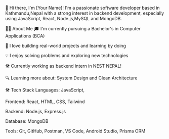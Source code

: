 👋 Hi there, I'm [Your Name]!
I'm a passionate software developer based in Kathmandu,Nepal with a strong interest in backend development, especially using JavaScript, React, Node.js,MySQL and MongoDB.

🧑‍💻 About Me
🎓 I'm currently pursuing a Bachelor's in Computer Applications (BCA)

💼 I love building real-world projects and learning by doing

💡 I enjoy solving problems and exploring new technologies

🛠️ Currently working as backend intern in NEST NEPAL!

🔍 Learning more about: System Design and Clean Architecture

🛠️ Tech Stack
Languages: JavaScript,

Frontend: React, HTML, CSS, Tailwind

Backend: Node.js, Express.js

Database: MongoDB

Tools: Git, GitHub, Postman, VS Code, Android Studio, Prisma ORM
